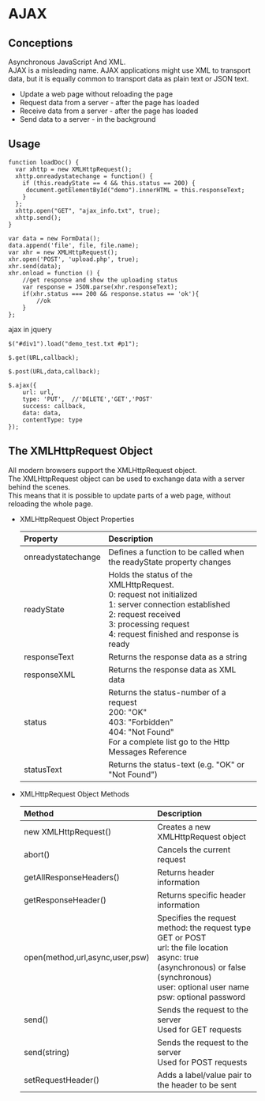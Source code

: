 # AJAX

## Conceptions

Asynchronous JavaScript And XML.<br>
AJAX is a misleading name. AJAX applications might use XML to transport data, but it is equally common to transport data as plain text or JSON text.

* Update a web page without reloading the page
* Request data from a server - after the page has loaded
* Receive data from a server - after the page has loaded
* Send data to a server - in the background

## Usage

```
function loadDoc() {
  var xhttp = new XMLHttpRequest();
  xhttp.onreadystatechange = function() {
    if (this.readyState == 4 && this.status == 200) {
     document.getElementById("demo").innerHTML = this.responseText;
    }
  };
  xhttp.open("GET", "ajax_info.txt", true);
  xhttp.send();
}
```

```
var data = new FormData();  
data.append('file', file, file.name);
var xhr = new XMLHttpRequest();     
xhr.open('POST', 'upload.php', true);  
xhr.send(data);
xhr.onload = function () {
    //get response and show the uploading status
    var response = JSON.parse(xhr.responseText);
    if(xhr.status === 200 && response.status == 'ok'){
        //ok
    }
};
```

ajax in jquery
```
$("#div1").load("demo_test.txt #p1");
```
```
$.get(URL,callback);
```
```
$.post(URL,data,callback);
```
```
$.ajax({
    url: url,
    type: 'PUT',  //'DELETE','GET','POST'
    success: callback,
    data: data,
    contentType: type
});
```


## The XMLHttpRequest Object

All modern browsers support the XMLHttpRequest object.<br>
The XMLHttpRequest object can be used to exchange data with a server behind the scenes. <br>
This means that it is possible to update parts of a web page, without reloading the whole page.


* XMLHttpRequest Object Properties

    | Property	          | Description  |
    |:-------------------|:-------------|
    | onreadystatechange | Defines a function to be called when the readyState property changes |
    | readyState	     | Holds the status of the XMLHttpRequest.<br>0: request not initialized <br>1: server connection established<br>2: request received <br>3: processing request <br>4: request finished and response is ready |
    | responseText	     | Returns the response data as a string |
    | responseXML	     | Returns the response data as XML data |
    | status	         | Returns the status-number of a request<br>200: "OK"<br>403: "Forbidden"<br>404: "Not Found"<br>For a complete list go to the Http Messages Reference |
    | statusText	     | Returns the status-text (e.g. "OK" or "Not Found") |

* XMLHttpRequest Object Methods

    | Method	                        | Description |
    |:----------------------------------|:------------|
    | new XMLHttpRequest()              | Creates a new XMLHttpRequest object |
    | abort()	                        | Cancels the current request |
    | getAllResponseHeaders()	        | Returns header information |
    | getResponseHeader()	            | Returns specific header information |
    | open(method,url,async,user,psw)	| Specifies the request<br>method: the request type GET or POST<br>url: the file location<br>async: true (asynchronous) or false (synchronous)<br>user: optional user name<br>psw: optional password |
    | send()	                        | Sends the request to the server<br>Used for GET requests |
    | send(string)	                    | Sends the request to the server<br>Used for POST requests |
    | setRequestHeader()	            | Adds a label/value pair to the header to be sent |

